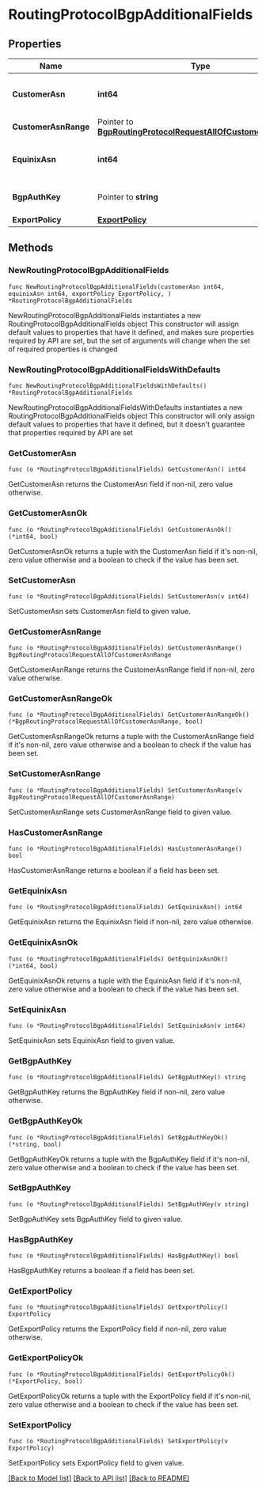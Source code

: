 # RoutingProtocolBgpAdditionalFields

## Properties

Name | Type | Description | Notes
------------ | ------------- | ------------- | -------------
**CustomerAsn** | **int64** | Customer Autonomous System Number  | 
**CustomerAsnRange** | Pointer to [**BgpRoutingProtocolRequestAllOfCustomerAsnRange**](BgpRoutingProtocolRequestAllOfCustomerAsnRange.md) |  | [optional] 
**EquinixAsn** | **int64** | Equinix Autonomous System Number  | 
**BgpAuthKey** | Pointer to **string** | BGP authentication key  | [optional] 
**ExportPolicy** | [**ExportPolicy**](ExportPolicy.md) |  | 

## Methods

### NewRoutingProtocolBgpAdditionalFields

`func NewRoutingProtocolBgpAdditionalFields(customerAsn int64, equinixAsn int64, exportPolicy ExportPolicy, ) *RoutingProtocolBgpAdditionalFields`

NewRoutingProtocolBgpAdditionalFields instantiates a new RoutingProtocolBgpAdditionalFields object
This constructor will assign default values to properties that have it defined,
and makes sure properties required by API are set, but the set of arguments
will change when the set of required properties is changed

### NewRoutingProtocolBgpAdditionalFieldsWithDefaults

`func NewRoutingProtocolBgpAdditionalFieldsWithDefaults() *RoutingProtocolBgpAdditionalFields`

NewRoutingProtocolBgpAdditionalFieldsWithDefaults instantiates a new RoutingProtocolBgpAdditionalFields object
This constructor will only assign default values to properties that have it defined,
but it doesn't guarantee that properties required by API are set

### GetCustomerAsn

`func (o *RoutingProtocolBgpAdditionalFields) GetCustomerAsn() int64`

GetCustomerAsn returns the CustomerAsn field if non-nil, zero value otherwise.

### GetCustomerAsnOk

`func (o *RoutingProtocolBgpAdditionalFields) GetCustomerAsnOk() (*int64, bool)`

GetCustomerAsnOk returns a tuple with the CustomerAsn field if it's non-nil, zero value otherwise
and a boolean to check if the value has been set.

### SetCustomerAsn

`func (o *RoutingProtocolBgpAdditionalFields) SetCustomerAsn(v int64)`

SetCustomerAsn sets CustomerAsn field to given value.


### GetCustomerAsnRange

`func (o *RoutingProtocolBgpAdditionalFields) GetCustomerAsnRange() BgpRoutingProtocolRequestAllOfCustomerAsnRange`

GetCustomerAsnRange returns the CustomerAsnRange field if non-nil, zero value otherwise.

### GetCustomerAsnRangeOk

`func (o *RoutingProtocolBgpAdditionalFields) GetCustomerAsnRangeOk() (*BgpRoutingProtocolRequestAllOfCustomerAsnRange, bool)`

GetCustomerAsnRangeOk returns a tuple with the CustomerAsnRange field if it's non-nil, zero value otherwise
and a boolean to check if the value has been set.

### SetCustomerAsnRange

`func (o *RoutingProtocolBgpAdditionalFields) SetCustomerAsnRange(v BgpRoutingProtocolRequestAllOfCustomerAsnRange)`

SetCustomerAsnRange sets CustomerAsnRange field to given value.

### HasCustomerAsnRange

`func (o *RoutingProtocolBgpAdditionalFields) HasCustomerAsnRange() bool`

HasCustomerAsnRange returns a boolean if a field has been set.

### GetEquinixAsn

`func (o *RoutingProtocolBgpAdditionalFields) GetEquinixAsn() int64`

GetEquinixAsn returns the EquinixAsn field if non-nil, zero value otherwise.

### GetEquinixAsnOk

`func (o *RoutingProtocolBgpAdditionalFields) GetEquinixAsnOk() (*int64, bool)`

GetEquinixAsnOk returns a tuple with the EquinixAsn field if it's non-nil, zero value otherwise
and a boolean to check if the value has been set.

### SetEquinixAsn

`func (o *RoutingProtocolBgpAdditionalFields) SetEquinixAsn(v int64)`

SetEquinixAsn sets EquinixAsn field to given value.


### GetBgpAuthKey

`func (o *RoutingProtocolBgpAdditionalFields) GetBgpAuthKey() string`

GetBgpAuthKey returns the BgpAuthKey field if non-nil, zero value otherwise.

### GetBgpAuthKeyOk

`func (o *RoutingProtocolBgpAdditionalFields) GetBgpAuthKeyOk() (*string, bool)`

GetBgpAuthKeyOk returns a tuple with the BgpAuthKey field if it's non-nil, zero value otherwise
and a boolean to check if the value has been set.

### SetBgpAuthKey

`func (o *RoutingProtocolBgpAdditionalFields) SetBgpAuthKey(v string)`

SetBgpAuthKey sets BgpAuthKey field to given value.

### HasBgpAuthKey

`func (o *RoutingProtocolBgpAdditionalFields) HasBgpAuthKey() bool`

HasBgpAuthKey returns a boolean if a field has been set.

### GetExportPolicy

`func (o *RoutingProtocolBgpAdditionalFields) GetExportPolicy() ExportPolicy`

GetExportPolicy returns the ExportPolicy field if non-nil, zero value otherwise.

### GetExportPolicyOk

`func (o *RoutingProtocolBgpAdditionalFields) GetExportPolicyOk() (*ExportPolicy, bool)`

GetExportPolicyOk returns a tuple with the ExportPolicy field if it's non-nil, zero value otherwise
and a boolean to check if the value has been set.

### SetExportPolicy

`func (o *RoutingProtocolBgpAdditionalFields) SetExportPolicy(v ExportPolicy)`

SetExportPolicy sets ExportPolicy field to given value.



[[Back to Model list]](../README.md#documentation-for-models) [[Back to API list]](../README.md#documentation-for-api-endpoints) [[Back to README]](../README.md)


